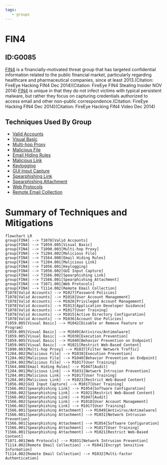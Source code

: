 ```yaml
---
tags:
   - groups
---
```

# FIN4
## ID:G0085
[FIN4](/mitre/groups/G0085) is a financially-motivated threat group that has targeted confidential information related to the public financial market, particularly regarding healthcare and pharmaceutical companies, since at least 2013.(Citation: FireEye Hacking FIN4 Dec 2014)(Citation: FireEye FIN4 Stealing Insider NOV 2014) [FIN4](/mitre/groups/G0085) is unique in that they do not infect victims with typical persistent malware, but rather they focus on capturing credentials authorized to access email and other non-public correspondence.(Citation: FireEye Hacking FIN4 Dec 2014)(Citation: FireEye Hacking FIN4 Video Dec 2014)
## Techniques Used By Group
* [Valid Accounts](techniques/T1078)
* [Visual Basic](techniques/T1059/005)
* [Multi-hop Proxy](techniques/T1090/003)
* [Malicious File](techniques/T1204/002)
* [Email Hiding Rules](techniques/T1564/008)
* [Malicious Link](techniques/T1204/001)
* [Keylogging](techniques/T1056/001)
* [GUI Input Capture](techniques/T1056/002)
* [Spearphishing Link](techniques/T1566/002)
* [Spearphishing Attachment](techniques/T1566/001)
* [Web Protocols](techniques/T1071/001)
* [Remote Email Collection](techniques/T1114/002)

# Summary of Techniques and Mitigations
```mermaid
flowchart LR
group[FIN4] --> T1078[Valid Accounts]
group[FIN4] --> T1059.005[Visual Basic]
group[FIN4] --> T1090.003[Multi-hop Proxy]
group[FIN4] --> T1204.002[Malicious File]
group[FIN4] --> T1564.008[Email Hiding Rules]
group[FIN4] --> T1204.001[Malicious Link]
group[FIN4] --> T1056.001[Keylogging]
group[FIN4] --> T1056.002[GUI Input Capture]
group[FIN4] --> T1566.002[Spearphishing Link]
group[FIN4] --> T1566.001[Spearphishing Attachment]
group[FIN4] --> T1071.001[Web Protocols]
group[FIN4] --> T1114.002[Remote Email Collection]
T1078[Valid Accounts] --> M1027[Password Policies]
T1078[Valid Accounts] --> M1018[User Account Management]
T1078[Valid Accounts] --> M1026[Privileged Account Management]
T1078[Valid Accounts] --> M1013[Application Developer Guidance]
T1078[Valid Accounts] --> M1017[User Training]
T1078[Valid Accounts] --> M1015[Active Directory Configuration]
T1078[Valid Accounts] --> M1036[Account Use Policies]
T1059.005[Visual Basic] --> M1042[Disable or Remove Feature or Program]
T1059.005[Visual Basic] --> M1049[Antivirus/Antimalware]
T1059.005[Visual Basic] --> M1038[Execution Prevention]
T1059.005[Visual Basic] --> M1040[Behavior Prevention on Endpoint]
T1059.005[Visual Basic] --> M1021[Restrict Web-Based Content]
T1090.003[Multi-hop Proxy] --> M1037[Filter Network Traffic]
T1204.002[Malicious File] --> M1038[Execution Prevention]
T1204.002[Malicious File] --> M1040[Behavior Prevention on Endpoint]
T1204.002[Malicious File] --> M1017[User Training]
T1564.008[Email Hiding Rules] --> M1047[Audit]
T1204.001[Malicious Link] --> M1031[Network Intrusion Prevention]
T1204.001[Malicious Link] --> M1017[User Training]
T1204.001[Malicious Link] --> M1021[Restrict Web-Based Content]
T1056.002[GUI Input Capture] --> M1017[User Training]
T1566.002[Spearphishing Link] --> M1054[Software Configuration]
T1566.002[Spearphishing Link] --> M1021[Restrict Web-Based Content]
T1566.002[Spearphishing Link] --> M1047[Audit]
T1566.002[Spearphishing Link] --> M1018[User Account Management]
T1566.002[Spearphishing Link] --> M1017[User Training]
T1566.001[Spearphishing Attachment] --> M1049[Antivirus/Antimalware]
T1566.001[Spearphishing Attachment] --> M1031[Network Intrusion Prevention]
T1566.001[Spearphishing Attachment] --> M1054[Software Configuration]
T1566.001[Spearphishing Attachment] --> M1017[User Training]
T1566.001[Spearphishing Attachment] --> M1021[Restrict Web-Based Content]
T1071.001[Web Protocols] --> M1031[Network Intrusion Prevention]
T1114.002[Remote Email Collection] --> M1041[Encrypt Sensitive Information]
T1114.002[Remote Email Collection] --> M1032[Multi-factor Authentication]
```